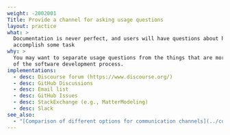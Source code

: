 ```yaml
---
weight: -2002001
Title: Provide a channel for asking usage questions
layout: practice
what: >
  Documentation is never perfect, and users will have questions about how to
  accomplish some task
why: >
  You may want to separate usage questions from the things that are more part
  of the software development process.
implementations:
  - desc: Discourse forum (https://www.discourse.org/)
  - desc: GitHub Discussions
  - desc: Email list
  - desc: GitHub Issues
  - desc: StackExchange (e.g., MatterModeling)
  - desc: Slack
see_also:
  - "[Comparison of different options for communication channels](../compare-communication-channels)"
---
```

